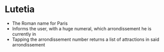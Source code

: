 # Lutetia 
- The Roman name for Paris
- Informs the user, with a huge numeral, which arrondissement he is currently in
- Tapping the arrondissement number returns a list of attractions in said arrondissement
